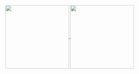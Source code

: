 <a href="https://github.com/bimprakosoo">
  <img height=200 align="center" src="https://github-readme-stats.vercel.app/api?username=bimprakosoo" />
</a>
<a href="https://github.com/bimprakosoo">
  <img height=200 align="center" src="https://github-readme-stats.vercel.app/api/top-langs?username=bimprakosooa&layout=compact&langs_count=8&card_width=320" />
</a>

